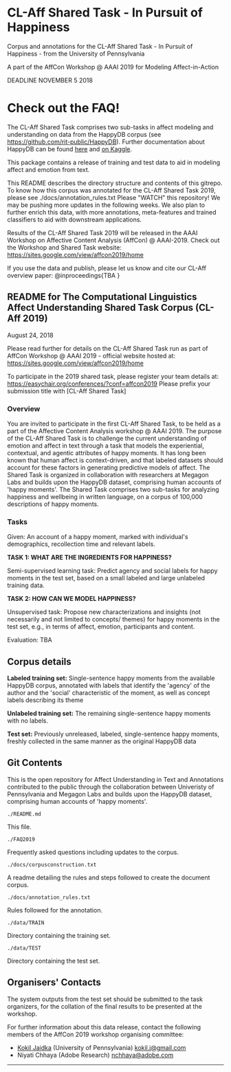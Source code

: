 # CL-Aff Shared Task - In Pursuit of Happiness 

Corpus and annotations for the CL-Aff Shared Task - In Pursuit of Happiness - from the University of Pennsylvania

A part of the AffCon Workshop @ AAAI 2019 for Modeling Affect-in-Action

DEADLINE NOVEMBER 5 2018

# Check out the FAQ!

The CL-Aff Shared Task comprises two sub-tasks in affect modeling and understanding on data from the HappyDB corpus (see <a href="https://github.com/rit-public/HappyDB">https://github.com/rit-public/HappyDB</a>). Further documentation about HappyDB can be found <a href="https://rit-public.github.io/HappyDB/">here</a> and <a href="https://www.kaggle.com/ritresearch/happydb">on Kaggle</a>. 

This package contains a release of training and test data to aid in modeling affect and emotion from text. 

This README describes the directory structure and contents of this gitrepo. To know how this corpus was annotated for the CL-Aff Shared Task 2019, please see ./docs/annotation_rules.txt
Please "WATCH" this repository! We may be pushing more updates in the following weeks.
We also plan to further enrich this data, with more annotations, meta-features and trained classifiers to aid with downstream applications.

Results of the CL-Aff Shared Task 2019 will be released in the AAAI Workshop on Affective Content Analysis (AffCon) @ AAAI-2019. 
Check out the Workshop and Shared Task website:  <a href="https://sites.google.com/view/affcon2019/home">https://sites.google.com/view/affcon2019/home</a>

If you use the data and publish, please let us know and cite our CL-Aff overview paper:
@inproceedings{TBA
}

## README for The Computational Linguistics Affect Understanding Shared Task Corpus (CL-Aff 2019)

August 24, 2018

Please read further for details on the CL-Aff Shared Task run as part of AffCon Workshop @ AAAI 2019 - official website hosted at: <a href="https://sites.google.com/view/affcon2019/home">https://sites.google.com/view/affcon2019/home</a> <br>

To participate in the 2019 shared task, please register your team details at: <a href="https://easychair.org/conferences/?conf=affcon2019">https://easychair.org/conferences/?conf=affcon2019</a>  Please prefix your submission title with [CL-Aff Shared Task]<br>

### Overview

You are invited to participate in the first CL-Aff Shared Task, to be held as a part of the Affective Content Analysis workshop @ AAAI 2019. The purpose of the CL-Aff Shared Task is to challenge the current understanding of emotion and affect in text through a task that models the experiential, contextual, and agentic attributes of happy moments. It has long been known that human affect is context-driven, and that labeled datasets should account for these factors in generating predictive models of affect. The Shared Task is organized in collaboration with researchers at Megagon Labs and builds upon the HappyDB dataset, comprising human accounts of 'happy moments'. The Shared Task comprises two sub-tasks for analyzing happiness and wellbeing in written language, on a corpus of 100,000 descriptions of happy moments. 


### Tasks

Given: An account of a happy moment, marked with individual's demographics, recollection time and relevant labels.

**TASK 1: WHAT ARE THE INGREDIENTS FOR HAPPINESS?**

Semi-supervised learning task: Predict agency and social labels for happy moments in the test set, based on a small labeled and large unlabeled training data. 

**TASK 2: HOW CAN WE MODEL HAPPINESS?**

Unsupervised task: Propose new characterizations and insights (not necessarily and not limited to concepts/ themes) for happy moments in the test set, e.g., in terms of affect, emotion, participants and content.

Evaluation: TBA

## Corpus details

**Labeled training set:** Single-sentence happy moments from the available HappyDB corpus, annotated with labels that identify the 'agency' of the author and the 'social' characteristic of the moment, as well as concept labels describing its theme

**Unlabeled training set:** The remaining single-sentence happy moments with no labels.

**Test set:** Previously unreleased, labeled, single-sentence happy moments, freshly collected in the same manner as the original HappyDB data 

## Git Contents

This is the open repository for Affect Understanding in Text and Annotations contributed to the public through the collaboration between Univeristy of Pennsylvania and Megagon Labs and builds upon the HappyDB dataset, comprising human accounts of 'happy moments'. 


    ./README.md
 
This file.

    ./FAQ2019
	
Frequently asked questions including updates to the corpus.

    ./docs/corpusconstruction.txt
 
A readme detailing the rules and steps followed to create the document
corpus.
  

    ./docs/annotation_rules.txt
  
Rules followed for the annotation.

    ./data/TRAIN
  
Directory containing the training set.

    ./data/TEST

Directory containing the test set.



## Organisers' Contacts

The system outputs from the test set should be submitted to the task organizers, for the collation of the final results to be presented at the workshop.

For further information about this data release, contact the following members of the AffCon 2019 workshop organising committee:

* <a href="https://kokiljaidka.wordpress.com/">Kokil Jaidka</a> (University of Pennsylvania) kokil.j@gmail.com
* Niyati Chhaya (Adobe Research) nchhaya@adobe.com


--------------------------------------------------------------------------
